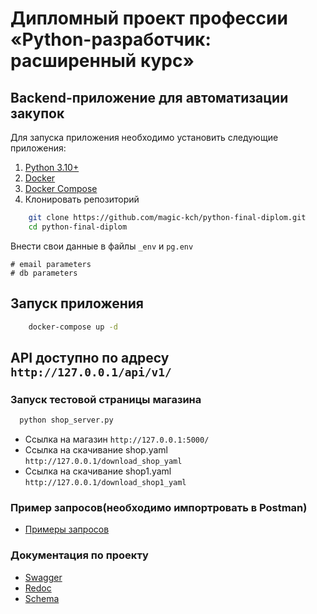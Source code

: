 # Дипломный проект профессии «Python-разработчик: расширенный курс»

## Backend-приложение для автоматизации закупок

Для запуска приложения необходимо установить следующие приложения:
1. [Python 3.10+](https://www.python.org/)
2. [Docker](https://www.docker.com/)
3. [Docker Compose](https://docs.docker.com/compose/install/)
4. Клонировать репозиторий
```bash 
    git clone https://github.com/magic-kch/python-final-diplom.git
    cd python-final-diplom
```
Внести свои данные в файлы `_env` и `pg.env`
```
# email parameters
# db parameters
```
## Запуск приложения
```bash
    docker-compose up -d
```

## API доступно по адресу `http://127.0.0.1/api/v1/`

### Запуск тестовой страницы магазина 
```bash
  python shop_server.py
```
* Ссылка на магазин `http://127.0.0.1:5000/`
* Ссылка на скачивание shop.yaml `http://127.0.0.1/download_shop_yaml`
* Ссылка на скачивание shop1.yaml `http://127.0.0.1/download_shop1_yaml`

### Пример запросов(необходимо импортровать в Postman)
* [Примеры запросов](./python-final-diplom_REST_API_basics-CRUD.postman_collection.json)
### Документация по проекту
* [Swagger](http://127.0.0.1/docs/)
* [Redoc](http://127.0.0.1/redoc/)
* [Schema](http://127.0.0.1/schema/)
